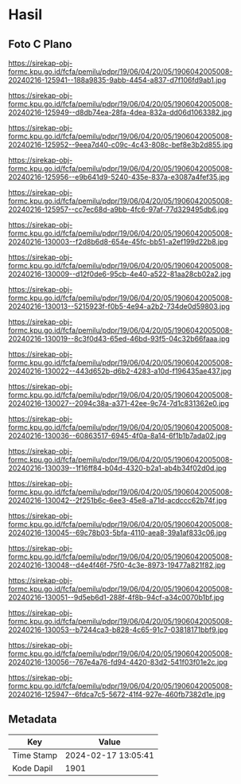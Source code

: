# Hasil

## Foto C Plano

https://sirekap-obj-formc.kpu.go.id/fcfa/pemilu/pdpr/19/06/04/20/05/1906042005008-20240216-125941--188a9835-9abb-4454-a837-d7f106fd9ab1.jpg

https://sirekap-obj-formc.kpu.go.id/fcfa/pemilu/pdpr/19/06/04/20/05/1906042005008-20240216-125949--d8db74ea-28fa-4dea-832a-dd06d1063382.jpg

https://sirekap-obj-formc.kpu.go.id/fcfa/pemilu/pdpr/19/06/04/20/05/1906042005008-20240216-125952--9eea7d40-c09c-4c43-808c-bef8e3b2d855.jpg

https://sirekap-obj-formc.kpu.go.id/fcfa/pemilu/pdpr/19/06/04/20/05/1906042005008-20240216-125956--e9b641d9-5240-435e-837a-e3087a4fef35.jpg

https://sirekap-obj-formc.kpu.go.id/fcfa/pemilu/pdpr/19/06/04/20/05/1906042005008-20240216-125957--cc7ec68d-a9bb-4fc6-97af-77d329495db6.jpg

https://sirekap-obj-formc.kpu.go.id/fcfa/pemilu/pdpr/19/06/04/20/05/1906042005008-20240216-130003--f2d8b6d8-654e-45fc-bb51-a2ef199d22b8.jpg

https://sirekap-obj-formc.kpu.go.id/fcfa/pemilu/pdpr/19/06/04/20/05/1906042005008-20240216-130009--d12f0de6-95cb-4e40-a522-81aa28cb02a2.jpg

https://sirekap-obj-formc.kpu.go.id/fcfa/pemilu/pdpr/19/06/04/20/05/1906042005008-20240216-130013--5215923f-f0b5-4e94-a2b2-734de0d59803.jpg

https://sirekap-obj-formc.kpu.go.id/fcfa/pemilu/pdpr/19/06/04/20/05/1906042005008-20240216-130019--8c3f0d43-65ed-46bd-93f5-04c32b66faaa.jpg

https://sirekap-obj-formc.kpu.go.id/fcfa/pemilu/pdpr/19/06/04/20/05/1906042005008-20240216-130022--443d652b-d6b2-4283-a10d-f196435ae437.jpg

https://sirekap-obj-formc.kpu.go.id/fcfa/pemilu/pdpr/19/06/04/20/05/1906042005008-20240216-130027--2094c38a-a371-42ee-9c74-7d1c831362e0.jpg

https://sirekap-obj-formc.kpu.go.id/fcfa/pemilu/pdpr/19/06/04/20/05/1906042005008-20240216-130036--60863517-6945-4f0a-8a14-6f1b1b7ada02.jpg

https://sirekap-obj-formc.kpu.go.id/fcfa/pemilu/pdpr/19/06/04/20/05/1906042005008-20240216-130039--1f16ff84-b04d-4320-b2a1-ab4b34f02d0d.jpg

https://sirekap-obj-formc.kpu.go.id/fcfa/pemilu/pdpr/19/06/04/20/05/1906042005008-20240216-130042--2f251b6c-6ee3-45e8-a71d-acdccc62b74f.jpg

https://sirekap-obj-formc.kpu.go.id/fcfa/pemilu/pdpr/19/06/04/20/05/1906042005008-20240216-130045--69c78b03-5bfa-4110-aea8-39a1af833c06.jpg

https://sirekap-obj-formc.kpu.go.id/fcfa/pemilu/pdpr/19/06/04/20/05/1906042005008-20240216-130048--d4e4f46f-75f0-4c3e-8973-19477a821f82.jpg

https://sirekap-obj-formc.kpu.go.id/fcfa/pemilu/pdpr/19/06/04/20/05/1906042005008-20240216-130051--9d5eb6d1-288f-4f8b-94cf-a34c0070b1bf.jpg

https://sirekap-obj-formc.kpu.go.id/fcfa/pemilu/pdpr/19/06/04/20/05/1906042005008-20240216-130053--b7244ca3-b828-4c65-91c7-03818171bbf9.jpg

https://sirekap-obj-formc.kpu.go.id/fcfa/pemilu/pdpr/19/06/04/20/05/1906042005008-20240216-130056--767e4a76-fd94-4420-83d2-541f03f01e2c.jpg

https://sirekap-obj-formc.kpu.go.id/fcfa/pemilu/pdpr/19/06/04/20/05/1906042005008-20240216-125947--6fdca7c5-5672-41f4-927e-460fb7382d1e.jpg


## Metadata

| Key        | Value               |
| ---------- | ------------------- |
| Time Stamp | 2024-02-17 13:05:41 |
| Kode Dapil | 1901                |



